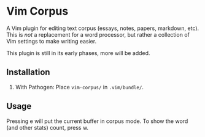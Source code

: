 Vim Corpus
==========

A Vim plugin for editing text corpus (essays, notes, papers, markdown, etc).
This is *not* a replacement for a word processor, but rather a collection of Vim
settings to make writing easier.

This plugin is still in its early phases, more will be added.

## Installation

1. With Pathogen: Place `vim-corpus/` in `.vim/bundle/`.

## Usage
Pressing <Leader>e will put the current buffer in corpus mode. To show the word
(and other stats) count, press <Leader>w.
